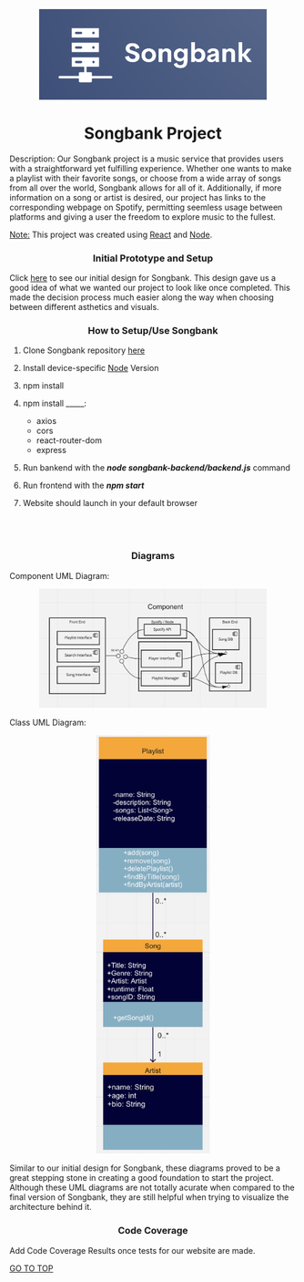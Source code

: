 <p align="center"><img src="logo.png" alt="logo" width="400"/></p>

<h1 align="center">Songbank Project</h1>

Description: Our Songbank project is a music service that provides users with a straightforward yet fulfilling experience. Whether one wants to make a playlist with their favorite songs, or choose from a wide array of songs from all over the world, Songbank allows for all of it. Additionally, if more information on a song or artist is desired, our project has links to the corresponding webpage on Spotify, permitting seemless usage between platforms and giving a user the freedom to explore music to the fullest. 

<ins>Note:</ins> This project was created using [React](https://create-react-app.dev/docs/getting-started/) and [Node](https://nodejs.org/en/docs/guides/getting-started-guide/).


<h3 align="center">Initial Prototype and Setup</h3>

Click [here](https://www.figma.com/file/gANEf0D6kaiE56LzjMf83T/Music-Bank?node-id=0%3A1) to see our initial design for Songbank. This design gave us a good idea of what we wanted our project to look like once completed. This made the decision process much easier along the way when choosing between different asthetics and visuals.


<h3 align="center">How to Setup/Use Songbank</h3>

1. Clone Songbank repository [here](https://github.com/heberman/csc307SongBank.git)

2. Install device-specific [Node](https://nodejs.org/en/download/) Version
  
3. npm install

4. npm install _____:
   * axios
   * cors
   * react-router-dom
   * express

5. Run bankend with the ***node songbank-backend/backend.js*** command

6. Run frontend with the ***npm start***

7. Website should launch in your default browser
<br/><br/>
<br/><br/>

<h3 align="center">Diagrams</h3>

Component UML Diagram: <p align="center"><img src="component_uml.png" alt="component" width="400"/></p>

Class UML Diagram:<p align="center"><img src="class_diagram_uml.png" alt="class" width="200"/></p>

Similar to our initial design for Songbank, these diagrams proved to be a great stepping stone in creating a good foundation to start the project. Although these 
UML diagrams are not totally acurate when compared to the final version of Songbank, they are still helpful when trying to visualize the architecture behind it.




<h3 align="center">Code Coverage</h3>

Add Code Coverage Results once tests for our website are made.


[GO TO TOP](#songbank-project)  
